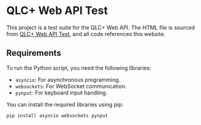 # QLC+ Web API Test

This project is a test suite for the QLC+ Web API. The HTML file is sourced from [QLC+ Web API Test](https://www.qlcplus.org/Test_Web_API.html), and all code references this website.

## Requirements

To run the Python script, you need the following libraries:

- `asyncio`: For asynchronous programming.
- `websockets`: For WebSocket communication.
- `pynput`: For keyboard input handling.

You can install the required libraries using pip:

```sh
pip install asyncio websockets pynput